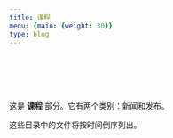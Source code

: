 ```yaml
---
title: 课程
menu: {main: {weight: 30}}
type: blog
---
```



<br><br><br>
&nbsp;&nbsp;&nbsp;&nbsp;


这是 **课程** 部分。它有两个类别：新闻和发布。

这些目录中的文件将按时间倒序列出。

